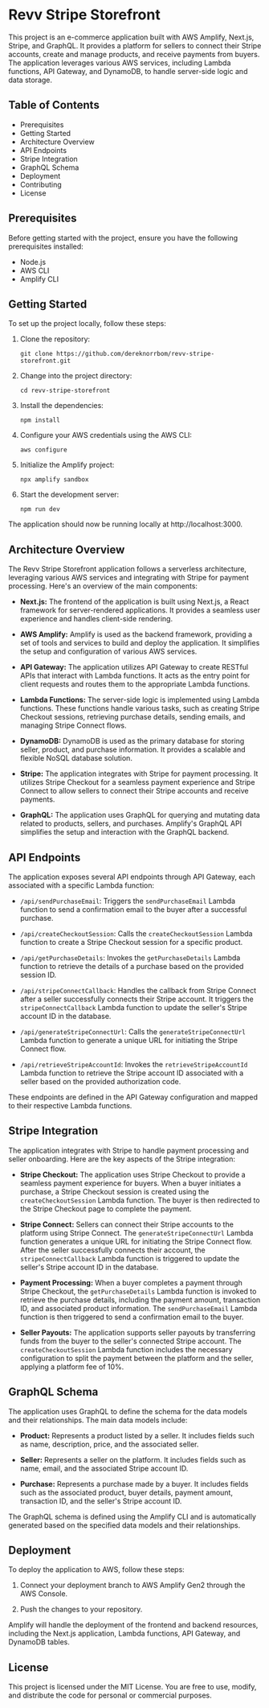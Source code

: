# Revv Stripe Storefront

This project is an e-commerce application built with AWS Amplify, Next.js, Stripe, and GraphQL. It provides a platform for sellers to connect their Stripe accounts, create and manage products, and receive payments from buyers. The application leverages various AWS services, including Lambda functions, API Gateway, and DynamoDB, to handle server-side logic and data storage.

## Table of Contents
- Prerequisites
- Getting Started
- Architecture Overview
- API Endpoints
- Stripe Integration
- GraphQL Schema
- Deployment
- Contributing
- License

## Prerequisites

Before getting started with the project, ensure you have the following prerequisites installed:

- Node.js
- AWS CLI
- Amplify CLI

## Getting Started

To set up the project locally, follow these steps:

1. Clone the repository:
   ```
   git clone https://github.com/dereknorrbom/revv-stripe-storefront.git
   ```

2. Change into the project directory:
   ```
   cd revv-stripe-storefront
   ```

3. Install the dependencies:
   ```
   npm install
   ```

4. Configure your AWS credentials using the AWS CLI:
   ```
   aws configure
   ```

5. Initialize the Amplify project:
   ```
   npx amplify sandbox
   ```

6. Start the development server:
   ```
   npm run dev
   ```

The application should now be running locally at http://localhost:3000.

## Architecture Overview

The Revv Stripe Storefront application follows a serverless architecture, leveraging various AWS services and integrating with Stripe for payment processing. Here's an overview of the main components:

- **Next.js:** The frontend of the application is built using Next.js, a React framework for server-rendered applications. It provides a seamless user experience and handles client-side rendering.

- **AWS Amplify:** Amplify is used as the backend framework, providing a set of tools and services to build and deploy the application. It simplifies the setup and configuration of various AWS services.

- **API Gateway:** The application utilizes API Gateway to create RESTful APIs that interact with Lambda functions. It acts as the entry point for client requests and routes them to the appropriate Lambda functions.

- **Lambda Functions:** The server-side logic is implemented using Lambda functions. These functions handle various tasks, such as creating Stripe Checkout sessions, retrieving purchase details, sending emails, and managing Stripe Connect flows.

- **DynamoDB:** DynamoDB is used as the primary database for storing seller, product, and purchase information. It provides a scalable and flexible NoSQL database solution.

- **Stripe:** The application integrates with Stripe for payment processing. It utilizes Stripe Checkout for a seamless payment experience and Stripe Connect to allow sellers to connect their Stripe accounts and receive payments.

- **GraphQL:** The application uses GraphQL for querying and mutating data related to products, sellers, and purchases. Amplify's GraphQL API simplifies the setup and interaction with the GraphQL backend.

## API Endpoints

The application exposes several API endpoints through API Gateway, each associated with a specific Lambda function:

- `/api/sendPurchaseEmail`: Triggers the `sendPurchaseEmail` Lambda function to send a confirmation email to the buyer after a successful purchase.

- `/api/createCheckoutSession`: Calls the `createCheckoutSession` Lambda function to create a Stripe Checkout session for a specific product.

- `/api/getPurchaseDetails`: Invokes the `getPurchaseDetails` Lambda function to retrieve the details of a purchase based on the provided session ID.

- `/api/stripeConnectCallback`: Handles the callback from Stripe Connect after a seller successfully connects their Stripe account. It triggers the `stripeConnectCallback` Lambda function to update the seller's Stripe account ID in the database.

- `/api/generateStripeConnectUrl`: Calls the `generateStripeConnectUrl` Lambda function to generate a unique URL for initiating the Stripe Connect flow.

- `/api/retrieveStripeAccountId`: Invokes the `retrieveStripeAccountId` Lambda function to retrieve the Stripe account ID associated with a seller based on the provided authorization code.

These endpoints are defined in the API Gateway configuration and mapped to their respective Lambda functions.

## Stripe Integration

The application integrates with Stripe to handle payment processing and seller onboarding. Here are the key aspects of the Stripe integration:

- **Stripe Checkout:** The application uses Stripe Checkout to provide a seamless payment experience for buyers. When a buyer initiates a purchase, a Stripe Checkout session is created using the `createCheckoutSession` Lambda function. The buyer is then redirected to the Stripe Checkout page to complete the payment.

- **Stripe Connect:** Sellers can connect their Stripe accounts to the platform using Stripe Connect. The `generateStripeConnectUrl` Lambda function generates a unique URL for initiating the Stripe Connect flow. After the seller successfully connects their account, the `stripeConnectCallback` Lambda function is triggered to update the seller's Stripe account ID in the database.

- **Payment Processing:** When a buyer completes a payment through Stripe Checkout, the `getPurchaseDetails` Lambda function is invoked to retrieve the purchase details, including the payment amount, transaction ID, and associated product information. The `sendPurchaseEmail` Lambda function is then triggered to send a confirmation email to the buyer.

- **Seller Payouts:** The application supports seller payouts by transferring funds from the buyer to the seller's connected Stripe account. The `createCheckoutSession` Lambda function includes the necessary configuration to split the payment between the platform and the seller, applying a platform fee of 10%.

## GraphQL Schema

The application uses GraphQL to define the schema for the data models and their relationships. The main data models include:

- **Product:** Represents a product listed by a seller. It includes fields such as name, description, price, and the associated seller.

- **Seller:** Represents a seller on the platform. It includes fields such as name, email, and the associated Stripe account ID.

- **Purchase:** Represents a purchase made by a buyer. It includes fields such as the associated product, buyer details, payment amount, transaction ID, and the seller's Stripe account ID.

The GraphQL schema is defined using the Amplify CLI and is automatically generated based on the specified data models and their relationships.

## Deployment

To deploy the application to AWS, follow these steps:

1. Connect your deployment branch to AWS Amplify Gen2 through the AWS Console.

2. Push the changes to your repository.

Amplify will handle the deployment of the frontend and backend resources, including the Next.js application, Lambda functions, API Gateway, and DynamoDB tables.

## License

This project is licensed under the MIT License. You are free to use, modify, and distribute the code for personal or commercial purposes.